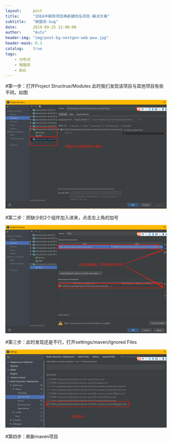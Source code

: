 ```yaml
---
layout:     post
title:      "IDEA中删除项目再新建同名项目-解决方案"
subtitle:   "微服务-bug"
date:       2019-09-25 12:00:00
author:     "Autu"
header-img: "img/post-bg-nextgen-web-pwa.jpg"
header-mask: 0.3
catalog:    true
tags:
    - 分布式
    - 微服务
    - BUG
---
```


#第一步：打开Project Structrue/Modules
此时我们发现该项目与其他项目有些不同，如图

![](/img/micro_service/bug/bug_01.png)

#第二步：把缺少的2个组件加入进来，点击左上角的加号

![](/img/micro_service/bug/bug_02.png)

#第三步：此时发现还是不行，打开settings/maven/Ignored Files

![](/img/micro_service/bug/bug_03.png)

#第四步：刷新maven项目